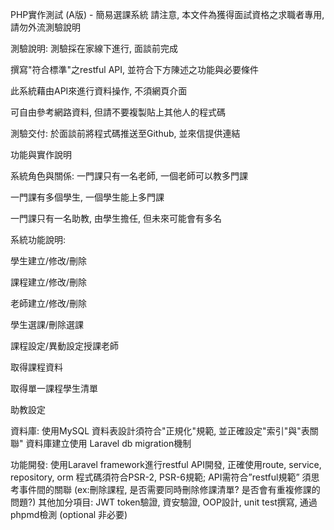 PHP實作測試 (A版) - 簡易選課系統
請注意, 本文件為獲得面試資格之求職者專用, 請勿外流測驗說明

測驗說明: 
測驗採在家線下進行, 面談前完成

撰寫"符合標準"之restful API, 並符合下方陳述之功能與必要條件

此系統藉由API來進行資料操作, 不須網頁介面

可自由參考網路資料, 但請不要複製貼上其他人的程式碼

測驗交付: 
於面談前將程式碼推送至Github, 並來信提供連結

功能與實作說明

系統角色與關係:
一門課只有一名老師, 一個老師可以教多門課

一門課有多個學生, 一個學生能上多門課

一門課只有一名助教, 由學生擔任, 但未來可能會有多名

系統功能說明:

學生建立/修改/刪除

課程建立/修改/刪除

老師建立/修改/刪除

學生選課/刪除選課

課程設定/異動設定授課老師

取得課程資料

取得單一課程學生清單

助教設定


資料庫:
使用MySQL
資料表設計須符合"正規化"規範, 並正確設定"索引"與"表關聯"
資料庫建立使用 Laravel db migration機制

功能開發:
使用Laravel framework進行restful API開發, 正確使用route, service, repository, orm
程式碼須符合PSR-2, PSR-6規範; API需符合”restful規範”
須思考事件間的關聯 (ex:刪除課程, 是否需要同時刪除修課清單? 是否會有重複修課的問題?)
其他加分項目: JWT token驗證, 資安驗證, OOP設計, unit test撰寫, 通過phpmd檢測   (optional 非必要)
